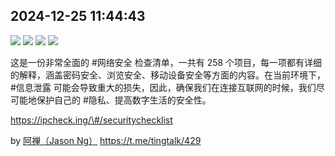 
## 2024-12-25 11:44:43

![](channel/assets/tingtalk/20250318_214347_821576.jpg) ![](channel/assets/tingtalk/20250318_214347_800313.jpg) ![](channel/assets/tingtalk/20250318_214348_617869.jpg) ![](channel/assets/tingtalk/20250318_214350_82498.jpg) 

这是一份非常全面的 \#网络安全 检查清单，一共有 258 个项目，每一项都有详细的解释，涵盖密码安全、浏览安全、移动设备安全等方面的内容。在当前环境下，\#信息泄露 可能会导致重大的损失，因此，确保我们在连接互联网的时候，我们尽可能地保护自己的 \#隐私、提高数字生活的安全性。

https://ipcheck.ing/\#/securitychecklist

by [阿禅（Jason Ng）](https://wujiaxian.com/)
https://t.me/tingtalk/429
